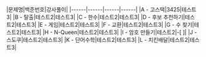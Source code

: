 |문제명|백준번호|강사풀이|
|------|------|------|------|
|A - 고스택|3425|테스트3|
|B - 탈출|테스트2|테스트3|
|C - 한수|테스트2|테스트3|
|D - 후보 추천하기|테스트2|테스트3|
|E - 게임|테스트2|테스트3|
|F - 교환|테스트2|테스트3|
|G - 수 찾기|테스트2|테스트3|
|H - N-Queen|테스트2|테스트3|
|I - 암호 만들기|테스트2|-[ ]|
|J - 스도쿠|테스트2|테스트3|
|K - 단어수학|테스트2|테스트3|
|L - 치킨배달|테스트2|테스트3|
